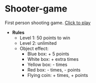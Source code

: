 # Shooter-game

First person shooting game.
[Click to play](https://lanzzzzz.github.io/Learning-Unity_Shooter-game/)

* __Rules__
  * Level 1: 50 points to win
  * Level 2: unlimited
  * Object effect:
    * Blue box: + 5 points
    * White box: + extra times
    * Yellow box: - times
    * Red box: - times, - points
    * Flying coin: + times, + points
